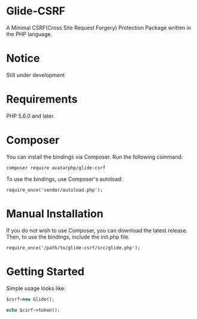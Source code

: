 # Glide-CSRF
A Minimal CSRF(Cross Site Request Forgery) Protection Package written in the PHP language.

# Notice
Still under development

# Requirements
PHP 5.6.0 and later.



# Composer

You can install the bindings via Composer. Run the following command:

```composer require avatarphp/glide-csrf```

To use the bindings, use Composer's autoload:

```require_once('vendor/autoload.php');```

# Manual Installation

If you do not wish to use Composer, you can download the latest release. Then, to use the bindings, include the init.php file.

```require_once('/path/to/glide-csrf/src/glide.php');```

# Getting Started

Simple usage looks like:

```php 
$csrf=new Glide();

echo $csrf->token(); 
  ```
